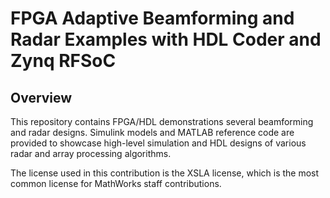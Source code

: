 # FPGA Adaptive Beamforming and Radar Examples with HDL Coder and Zynq RFSoC

## Overview

This repository contains FPGA/HDL demonstrations several beamforming and 
radar designs. Simulink models and MATLAB reference code are provided to showcase 
high-level simulation and HDL designs of various radar and array processing algorithms.

The license used in this contribution is the XSLA license, which is the most common license for MathWorks staff contributions.